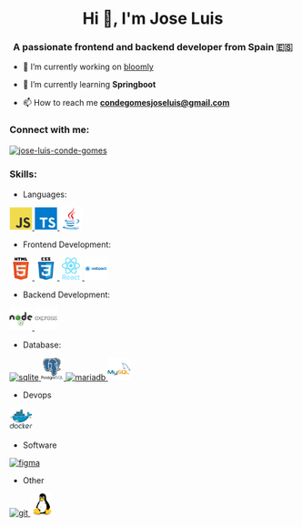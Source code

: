 <!--
## Hi 👋! I'm Jose Luis 

**JoseLuisCondeGomes/JoseLuisCondeGomes** is a ✨ _special_ ✨ repository because its `README.md` (this file) appears on your GitHub profile.

Here are some ideas to get you started:

- 🔭 I’m currently working on ...
- 🌱 I’m currently learning ...
- 👯 I’m looking to collaborate on ...
- 🤔 I’m looking for help with ...
- 💬 Ask me about ...
- 📫 How to reach me: ...
- 😄 Pronouns: ...
- ⚡ Fun fact: ...
-->

<h1 align="center">Hi 👋, I'm Jose Luis</h1>
<h3 align="center">A passionate frontend and backend developer from Spain 🇪🇸</h3>

<!-- Trofies
<p align="left"> 
    <a href="https://github.com/ryo-ma/github-profile-trophy">
        <img 
            src="https://github-profile-trophy.vercel.app/?username=joseluiscondegomes" 
            alt="joseluiscondegomes"
        />
    </a>
</p>
-->

- 🔭 I’m currently working on [bloomly](https://github.com/JoseLuCG/Proyecto_FinalCurso)

- 🌱 I’m currently learning **Springboot**

- 📫 How to reach me **condegomesjoseluis@gmail.com**

<h3 align="left">Connect with me:</h3>
<p align="left">
    <a href="https://linkedin.com/in/jose-luis-conde-gomes-" target="blank">
        <img 
            align="center" 
            src="https://raw.githubusercontent.com/rahuldkjain/github-profile-readme-generator/master/src/images/icons/Social/linked-in-alt.svg" 
            alt="jose-luis-conde-gomes" 
            height="30" 
            width="40" 
        />
    </a>
</p>

<h3 align="left">Skills:</h3>

* Languages:
<p align="left">
    <a href="https://developer.mozilla.org/en-US/docs/Web/JavaScript" target="_blank" rel="noreferrer"> 
        <img 
            src="https://raw.githubusercontent.com/devicons/devicon/master/icons/javascript/javascript-original.svg" 
            alt="javascript" 
            width="40" 
            height="40"
        /> 
    </a>
    <a href="https://www.typescriptlang.org/" target="_blank" rel="noreferrer"> 
        <img 
            src="https://raw.githubusercontent.com/devicons/devicon/master/icons/typescript/typescript-original.svg" 
            alt="typescript" 
            width="40" 
            height="40"
        /> 
    </a> 
    <a href="https://www.java.com" target="_blank" rel="noreferrer"> 
        <img 
            src="https://raw.githubusercontent.com/devicons/devicon/master/icons/java/java-original.svg" 
            alt="java" 
            width="40" 
            height="40"
        /> 
    </a> 
</p>

* Frontend Development:
<p align="left">
    <a href="https://www.w3.org/html/" target="_blank" rel="noreferrer"> 
        <img 
            src="https://raw.githubusercontent.com/devicons/devicon/master/icons/html5/html5-original-wordmark.svg" 
            alt="html5" 
            width="40" 
            height="40"
        /> 
    </a> 
    <a href="https://www.w3schools.com/css/" target="_blank" rel="noreferrer"> 
        <img 
            src="https://raw.githubusercontent.com/devicons/devicon/master/icons/css3/css3-original-wordmark.svg" 
            alt="css3" 
            width="40" 
            height="40"
        /> 
    </a>
    <a href="https://reactjs.org/" target="_blank" rel="noreferrer"> 
        <img 
            src="https://raw.githubusercontent.com/devicons/devicon/master/icons/react/react-original-wordmark.svg" 
            alt="react" 
            width="40" 
            height="40"
        /> 
    </a>
    <a href="https://webpack.js.org" target="_blank" rel="noreferrer"> 
        <img 
            src="https://raw.githubusercontent.com/devicons/devicon/d00d0969292a6569d45b06d3f350f463a0107b0d/icons/webpack/webpack-original-wordmark.svg" 
            alt="webpack" 
            width="40" 
            height="40"
        /> 
    </a> 
</p>

* Backend Development:
<p align="left">
    <a href="https://nodejs.org" target="_blank" rel="noreferrer"> 
        <img 
            src="https://raw.githubusercontent.com/devicons/devicon/master/icons/nodejs/nodejs-original-wordmark.svg" 
            alt="nodejs" 
            width="40" 
            height="40"
        /> 
    </a> 
    <a href="https://expressjs.com" target="_blank" rel="noreferrer"> 
        <img 
            src="https://raw.githubusercontent.com/devicons/devicon/master/icons/express/express-original-wordmark.svg" 
            alt="express" 
            width="40" 
            height="40"
        /> 
    </a>
</p>

* Database:
<p align="left">
    <a href="https://www.sqlite.org/" target="_blank" rel="noreferrer"> 
        <img 
            src="https://www.vectorlogo.zone/logos/sqlite/sqlite-icon.svg" 
            alt="sqlite" 
            width="40" 
            height="40"
        /> 
    </a>
    <a href="https://www.postgresql.org" target="_blank" rel="noreferrer"> 
        <img 
            src="https://raw.githubusercontent.com/devicons/devicon/master/icons/postgresql/postgresql-original-wordmark.svg" alt="postgresql" 
            width="40" 
            height="40"
        /> 
    </a>
    <a href="https://mariadb.org/" target="_blank" rel="noreferrer"> 
        <img 
            src="https://www.vectorlogo.zone/logos/mariadb/mariadb-icon.svg" 
            alt="mariadb" 
            width="40" 
            height="40"
        /> 
    </a> 
        <a href="https://www.mysql.com/" target="_blank" rel="noreferrer"> 
            <img src="https://raw.githubusercontent.com/devicons/devicon/master/icons/mysql/mysql-original-wordmark.svg" alt="mysql" width="40" height="40"/> 
        </a> 
</p>

* Devops
<p align="left">
    <a href="https://www.docker.com/" target="_blank" rel="noreferrer">
        <img 
            src="https://raw.githubusercontent.com/devicons/devicon/master/icons/docker/docker-original-wordmark.svg" 
            alt="docker" 
            width="40" 
            height="40"
        /> 
    </a>
</p>

* Software
<p align="left">
    <a href="https://www.figma.com/" target="_blank" rel="noreferrer">
        <img 
            src="https://www.vectorlogo.zone/logos/figma/figma-icon.svg" 
            alt="figma" 
            width="40" 
            height="40"
        /> 
    </a> 
</p>

* Other
<p align="left">  
    <a href="https://git-scm.com/" target="_blank" rel="noreferrer"> 
        <img 
            src="https://www.vectorlogo.zone/logos/git-scm/git-scm-icon.svg" 
            alt="git" 
            width="40" 
            height="40"
        /> 
    </a> 
    <a href="https://www.linux.org/" target="_blank" rel="noreferrer"> 
        <img 
            src="https://raw.githubusercontent.com/devicons/devicon/master/icons/linux/linux-original.svg" 
            alt="linux" 
            width="40" 
            height="40"
        /> 
    </a>   
</p>
<!-- 
<p>
    <img 
        align="left" 
        src="https://github-readme-stats.vercel.app/api/top-langs?username=joseluiscondegomes&show_icons=true&locale=en&layout=compact" 
        alt="joseluiscondegomes"
    />
</p>
-->

<!--
<p>
    &nbsp;
    <img 
        align="center" 
        src="https://github-readme-stats.vercel.app/api?username=joseluiscondegomes&show_icons=true&locale=en" 
        alt="joseluiscondegomes"
    />
</p>
-->

<!--
<p>
    <img 
        align="center" 
        src="https://github-readme-streak-stats.herokuapp.com/?user=joseluiscondegomes&" 
        alt="joseluiscondegomes"
    />
</p>
-->